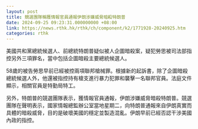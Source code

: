 ```yaml
---
layout: post
title: 競選團隊稱獲情報官員通報伊朗涉嫌威脅暗殺特朗普
date: 2024-09-25 09:23:31.000000000 +08:00
link: https://news.rthk.hk/rthk/ch/component/k2/1771928-20240925.htm
categories: rthk
---
```


美國共和黨總統候選人、前總統特朗普疑似被人企圖暗殺案，疑犯勞思被司法部指控另外三項罪名，當中包括企圖暗殺主要總統候選人。

58歲的被告勞思早前已經被控兩項聯邦槍械罪。根據新的起訴書，除了企圖暗殺總統候選人外，他還被指控持有槍支進行暴力犯罪和襲擊一名聯邦官員。法庭文件顯示，相關官員是特勤局特工。

另外，特朗普的競選團隊表示，獲情報官員通報，伊朗涉嫌威脅暗殺特朗普。競選團隊在聲明表示，國家情報總監辦公室當地星期二，向特朗普通報來自伊朗真實而具體的暗殺威脅，目的是破壞美國的穩定並製造混亂。伊朗早前已經否認干涉美國內政的指控。
